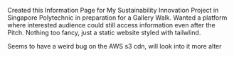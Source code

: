 Created this Information Page for My Sustainability Innovation Project in Singapore Polytechnic in preparation for a Gallery Walk. Wanted a platform where interested audience could still access information even after the Pitch. Nothing too fancy, just a static website styled with tailwlind.

Seems to have a weird bug on the AWS s3 cdn, will look into it more alter
